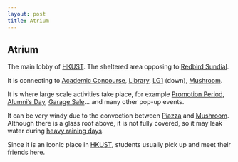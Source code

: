 ```yaml
---
layout: post
title: Atrium 
---
```


## Atrium

The main lobby of [HKUST](). The sheltered area opposing to [Redbird Sundial](Redbird_Sundial.md).

It is connecting to [Academic Concourse](Academic_Concourse.md), [Library](Library.md), [LG1]() (down), [Mushroom](Mushroom.md).

It is where large scale activities take place, for example [Promotion Period](), [Alumni’s Day](), [Garage Sale]()... and many other pop-up events.

It can be very windy due to the convection between [Piazza]() and [Mushroom](Mushroom.md). Although there is a glass roof above, it is not fully covered, so it may leak water during [heavy raining days](HKUST-FYS/hkust-fys.github.io/_pages/nature/bad_weather).

Since it is an iconic place in [HKUST](), students usually pick up and meet their friends here.
